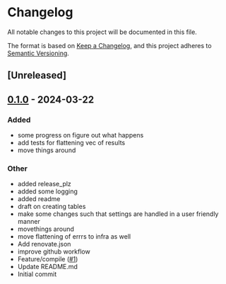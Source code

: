 # Changelog
All notable changes to this project will be documented in this file.

The format is based on [Keep a Changelog](https://keepachangelog.com/en/1.0.0/),
and this project adheres to [Semantic Versioning](https://semver.org/spec/v2.0.0.html).

## [Unreleased]

## [0.1.0](https://github.com/timvw/badass/releases/tag/v0.1.0) - 2024-03-22

### Added
- some progress on figure out what happens
- add tests for flattening vec of results
- move things around

### Other
- added release_plz
- added some logging
- added readme
- draft on creating tables
- make some changes such that settings are handled in a user friendly manner
- movethings around
- move flattening of errrs to infra as well
- Add renovate.json
- improve github workflow
- Feature/compile ([#1](https://github.com/timvw/badass/pull/1))
- Update README.md
- Initial commit
